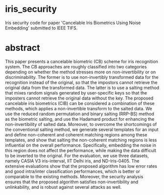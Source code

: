 # iris_security
Iris security code for paper 'Cancelable Iris Biometrics Using Noise Embedding' submitted to IEEE TIFS.

# abstract

This paper presents a cancelable biometric (CB) scheme for iris 
recognition system. 
The CB approaches are roughly classified into two categories
depending on whether
the method stresses more on non-invertibility or on discriminability.
The former is to use non-invertibly transformed data for the
recognition instead of the original, so that the impostors cannot
retrieve the original data from the transformed data. The latter 
is to use a salting method that mixes random signals generated 
by user-specific keys so that the imposters cannot retrieve the original 
data without the key.
The proposed cancelable iris biometrics (CIB) can be considered
a combination of these methods, which applies 
a non-invertible transform to the salted data.
We use the reduced random permutation and binary salting (RRP-BS) 
method as the biometric salting, and use the Hadamard product 
for enhancing the non-invertibility of salted data.
Moreover, to overcome the shortcomings of the conventional salting method, we 
generate several templates for an input and define non-coherent and coherent matching
regions among these templates, and show that salting the non-coherent matching regions is less
influential on the overall performance.
Specifically, embedding the noise in this region does not affect 
the performance, while making the data difficult to be inverted to the 
original. For the evaluation, we use three datasets,
namely CASIA V3 iris-interval, IIT Delhi iris, and ND-Iris-0405. 
The extensive evaluations show that the proposed algorithm has low error 
rates and good intra/inter classification performances,
which is better or comparable to the existing methods.
Moreover, the security analysis ensures that the proposed 
algorithm satisfies non-invertibility and unlinkability, and is robust against 
several attacks as well.
